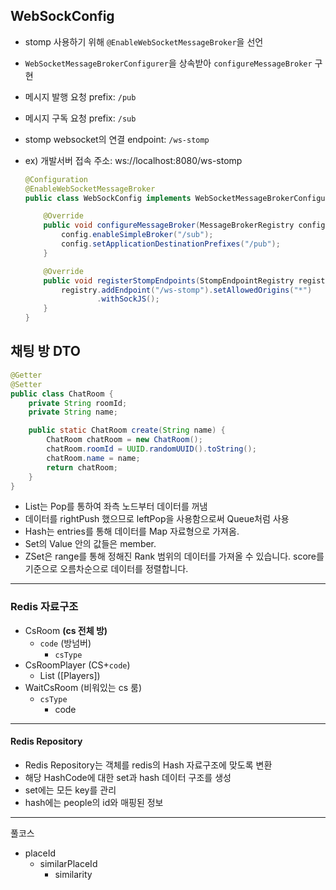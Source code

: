 ## WebSockConfig

- stomp 사용하기 위해 `@EnableWebSocketMessageBroker`을 선언

- `WebSocketMessageBrokerConfigurer`을 상속받아 `configureMessageBroker` 구현

- 메시지 발행 요청 prefix: `/pub`

- 메시지 구독 요청 prefix: `/sub`

- stomp websocket의 연결 endpoint: `/ws-stomp`

- ex) 개발서버 접속 주소: ws://localhost:8080/ws-stomp

  ```java
  @Configuration
  @EnableWebSocketMessageBroker
  public class WebSockConfig implements WebSocketMessageBrokerConfigurer {
  
      @Override
      public void configureMessageBroker(MessageBrokerRegistry config) {
          config.enableSimpleBroker("/sub");
          config.setApplicationDestinationPrefixes("/pub");
      }
  
      @Override
      public void registerStompEndpoints(StompEndpointRegistry registry) {
          registry.addEndpoint("/ws-stomp").setAllowedOrigins("*")
                  .withSockJS();
      }
  }
  ```

  

## 채팅 방 DTO

```java
@Getter
@Setter
public class ChatRoom {
    private String roomId;
    private String name;

    public static ChatRoom create(String name) {
        ChatRoom chatRoom = new ChatRoom();
        chatRoom.roomId = UUID.randomUUID().toString();
        chatRoom.name = name;
        return chatRoom;
    }
}
```



- List는 Pop를 통하여 좌측 노드부터 데이터를 꺼냄
- 데이터를 rightPush 했으므로 leftPop을 사용함으로써 Queue처럼 사용
- Hash는 entries를 통해 데이터를 Map 자료형으로 가져옴.
- Set의 Value 안의 값들은 member. 
- ZSet은 range를 통해 정해진 Rank 범위의 데이터를 가져올 수 있습니다. score를 기준으로 오름차순으로 데이터를 정렬합니다.

---

### Redis 자료구조

- CsRoom **(cs 전체 방)**
  - `code` (방넘버)
    - `csType`
- CsRoomPlayer (CS+`code`)
  - List ([Players])
- WaitCsRoom (비워있는 cs 룸)
  - `csType`
    - code

---

#### Redis Repository

- Redis Repository는 객체를 redis의 Hash 자료구조에 맞도록 변환
- 해당 HashCode에 대한 set과 hash 데이터 구조를 생성
- set에는 모든 key를 관리
- hash에는 people의 id와 매핑된 정보

---

풀코스

- placeId
  - similarPlaceId
    - similarity